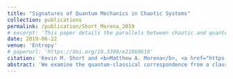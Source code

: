 ```yaml
---
title: "Signatures of Quantum Mechanics in Chaotic Systems"
collection: publications
permalink: /publication/Short_Morena_2019
# excerpt: 'This paper details the parallels between chaotic and quantum entanglement.'
date: 2019-06-22
venue: 'Entropy'
# paperurl: 'https://doi.org/10.3390/e21060618'
citation: 'Kevin M. Short and <b>Matthew A. Morena</b>, <a href="https://doi.org/10.3390/e21060618" style="color:#0000FF;">Signatures of Quantum Mechanics in Chaotic Systems</a>, <i>Entropy</i>, 21(6), p. 618 (2019).'
abstract: 'We examine the quantum-classical correspondence from a classical perspective by discussing the potential for chaotic systems to support behaviors normally associated with quantum mechanical systems. Our main analytical tool is a chaotic system’s set of cupolets, which are highly-accurate stabilizations of its unstable periodic orbits. Our discussion is motivated by the bound or entangled states that we have recently detected between interacting chaotic systems, wherein pairs of cupolets are induced into a state of mutually-sustaining stabilization that can be maintained without external controls. This state is known as chaotic entanglement as it has been shown to exhibit several properties consistent with quantum entanglement. For instance, should the interaction be disturbed, the chaotic entanglement would then be broken. In this paper, we further describe chaotic entanglement and go on to address the capacity for chaotic systems to exhibit other characteristics that are conventionally associated with quantum mechanics, namely analogs to wave function collapse, various entropy definitions, the superposition of states, and the measurement problem. In doing so, we argue that these characteristics need not be regarded exclusively as quantum mechanical. We also discuss several characteristics of quantum systems that are not fully compatible with chaotic entanglement and that make quantum entanglement unique.'
---
```

<!-- Abstract: We examine the quantum-classical correspondence from a classical perspective by discussing the potential for chaotic systems to support behaviors normally associated with quantum mechanical systems. Our main analytical tool is a chaotic system’s set of cupolets, which are highly-accurate stabilizations of its unstable periodic orbits. Our discussion is motivated by the bound or entangled states that we have recently detected between interacting chaotic systems, wherein pairs of cupolets are induced into a state of mutually-sustaining stabilization that can be maintained without external controls. This state is known as chaotic entanglement as it has been shown to exhibit several properties consistent with quantum entanglement. For instance, should the interaction be disturbed, the chaotic entanglement would then be broken. In this paper, we further describe chaotic entanglement and go on to address the capacity for chaotic systems to exhibit other characteristics that are conventionally associated with quantum mechanics, namely analogs to wave function collapse, various entropy definitions, the superposition of states, and the measurement problem. In doing so, we argue that these characteristics need not be regarded exclusively as quantum mechanical. We also discuss several characteristics of quantum systems that are not fully compatible with chaotic entanglement and that make quantum entanglement unique. -->
